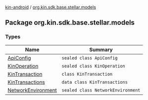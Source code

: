 [kin-android](../index.md) / [org.kin.sdk.base.stellar.models](./index.md)

## Package org.kin.sdk.base.stellar.models

### Types

| Name | Summary |
|---|---|
| [ApiConfig](-api-config/index.md) | `sealed class ApiConfig` |
| [KinOperation](-kin-operation/index.md) | `sealed class KinOperation` |
| [KinTransaction](-kin-transaction/index.md) | `class KinTransaction` |
| [KinTransactions](-kin-transactions/index.md) | `data class KinTransactions` |
| [NetworkEnvironment](-network-environment/index.md) | `sealed class NetworkEnvironment` |
